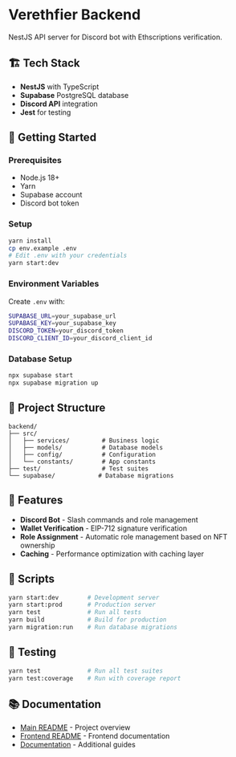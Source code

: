 # Verethfier Backend

NestJS API server for Discord bot with Ethscriptions verification.

## 🏗️ Tech Stack

- **NestJS** with TypeScript
- **Supabase** PostgreSQL database
- **Discord API** integration
- **Jest** for testing

## 🚀 Getting Started

### Prerequisites
- Node.js 18+
- Yarn
- Supabase account
- Discord bot token

### Setup
```bash
yarn install
cp env.example .env
# Edit .env with your credentials
yarn start:dev
```

### Environment Variables
Create `.env` with:
```bash
SUPABASE_URL=your_supabase_url
SUPABASE_KEY=your_supabase_key
DISCORD_TOKEN=your_discord_token
DISCORD_CLIENT_ID=your_discord_client_id
```

### Database Setup
```bash
npx supabase start
npx supabase migration up
```

## 📁 Project Structure

```
backend/
├── src/
│   ├── services/         # Business logic
│   ├── models/           # Database models
│   ├── config/           # Configuration
│   └── constants/        # App constants
├── test/                 # Test suites
└── supabase/            # Database migrations
```

## 🔧 Features

- **Discord Bot** - Slash commands and role management
- **Wallet Verification** - EIP-712 signature verification
- **Role Assignment** - Automatic role management based on NFT ownership
- **Caching** - Performance optimization with caching layer

## 📜 Scripts

```bash
yarn start:dev        # Development server
yarn start:prod       # Production server
yarn test             # Run all tests
yarn build            # Build for production
yarn migration:run    # Run database migrations
```

## 🧪 Testing

```bash
yarn test             # Run all test suites
yarn test:coverage    # Run with coverage report
```

## 📚 Documentation

- [Main README](../README.md) - Project overview
- [Frontend README](../frontend/README.md) - Frontend documentation
- [Documentation](../docs/) - Additional guides
